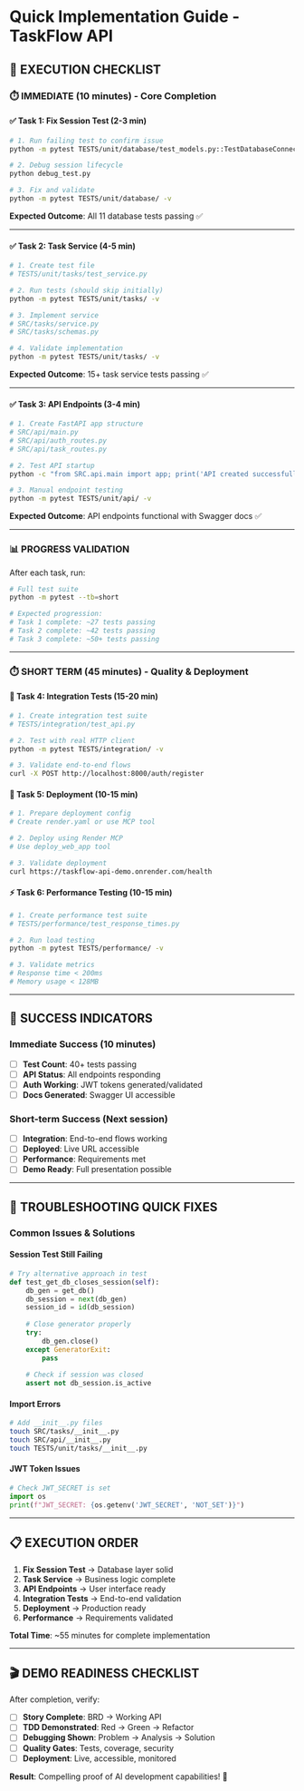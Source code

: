 # Quick Implementation Guide - TaskFlow API

## 🚀 **EXECUTION CHECKLIST**

### **⏱️ IMMEDIATE (10 minutes) - Core Completion**

#### **✅ Task 1: Fix Session Test (2-3 min)**
```bash
# 1. Run failing test to confirm issue
python -m pytest TESTS/unit/database/test_models.py::TestDatabaseConnection::test_get_db_closes_session -v

# 2. Debug session lifecycle
python debug_test.py

# 3. Fix and validate
python -m pytest TESTS/unit/database/ -v
```

**Expected Outcome**: All 11 database tests passing ✅

---

#### **✅ Task 2: Task Service (4-5 min)**
```bash
# 1. Create test file
# TESTS/unit/tasks/test_service.py

# 2. Run tests (should skip initially)
python -m pytest TESTS/unit/tasks/ -v

# 3. Implement service
# SRC/tasks/service.py
# SRC/tasks/schemas.py

# 4. Validate implementation
python -m pytest TESTS/unit/tasks/ -v
```

**Expected Outcome**: 15+ task service tests passing ✅

---

#### **✅ Task 3: API Endpoints (3-4 min)**
```bash
# 1. Create FastAPI app structure
# SRC/api/main.py
# SRC/api/auth_routes.py  
# SRC/api/task_routes.py

# 2. Test API startup
python -c "from SRC.api.main import app; print('API created successfully')"

# 3. Manual endpoint testing
python -m pytest TESTS/unit/api/ -v
```

**Expected Outcome**: API endpoints functional with Swagger docs ✅

---

### **📊 PROGRESS VALIDATION**

After each task, run:
```bash
# Full test suite
python -m pytest --tb=short

# Expected progression:
# Task 1 complete: ~27 tests passing
# Task 2 complete: ~42 tests passing  
# Task 3 complete: ~50+ tests passing
```

---

### **⏱️ SHORT TERM (45 minutes) - Quality & Deployment**

#### **🔄 Task 4: Integration Tests (15-20 min)**
```bash
# 1. Create integration test suite
# TESTS/integration/test_api.py

# 2. Test with real HTTP client
python -m pytest TESTS/integration/ -v

# 3. Validate end-to-end flows
curl -X POST http://localhost:8000/auth/register
```

#### **🚀 Task 5: Deployment (10-15 min)**
```bash
# 1. Prepare deployment config
# Create render.yaml or use MCP tool

# 2. Deploy using Render MCP
# Use deploy_web_app tool

# 3. Validate deployment
curl https://taskflow-api-demo.onrender.com/health
```

#### **⚡ Task 6: Performance Testing (10-15 min)**
```bash
# 1. Create performance test suite
# TESTS/performance/test_response_times.py

# 2. Run load testing
python -m pytest TESTS/performance/ -v

# 3. Validate metrics
# Response time < 200ms
# Memory usage < 128MB
```

---

## 🎯 **SUCCESS INDICATORS**

### **Immediate Success (10 minutes)**
- [ ] **Test Count**: 40+ tests passing
- [ ] **API Status**: All endpoints responding
- [ ] **Auth Working**: JWT tokens generated/validated
- [ ] **Docs Generated**: Swagger UI accessible

### **Short-term Success (Next session)**
- [ ] **Integration**: End-to-end flows working
- [ ] **Deployed**: Live URL accessible
- [ ] **Performance**: Requirements met
- [ ] **Demo Ready**: Full presentation possible

---

## 🔧 **TROUBLESHOOTING QUICK FIXES**

### **Common Issues & Solutions**

#### **Session Test Still Failing**
```python
# Try alternative approach in test
def test_get_db_closes_session(self):
    db_gen = get_db()
    db_session = next(db_gen)
    session_id = id(db_session)
    
    # Close generator properly
    try:
        db_gen.close()
    except GeneratorExit:
        pass
    
    # Check if session was closed
    assert not db_session.is_active
```

#### **Import Errors**
```bash
# Add __init__.py files
touch SRC/tasks/__init__.py
touch SRC/api/__init__.py
touch TESTS/unit/tasks/__init__.py
```

#### **JWT Token Issues**
```python
# Check JWT_SECRET is set
import os
print(f"JWT_SECRET: {os.getenv('JWT_SECRET', 'NOT_SET')}")
```

---

## 📋 **EXECUTION ORDER**

1. **Fix Session Test** → Database layer solid
2. **Task Service** → Business logic complete  
3. **API Endpoints** → User interface ready
4. **Integration Tests** → End-to-end validation
5. **Deployment** → Production ready
6. **Performance** → Requirements validated

**Total Time**: ~55 minutes for complete implementation

---

## 🎬 **DEMO READINESS CHECKLIST**

After completion, verify:
- [ ] **Story Complete**: BRD → Working API
- [ ] **TDD Demonstrated**: Red → Green → Refactor
- [ ] **Debugging Shown**: Problem → Analysis → Solution
- [ ] **Quality Gates**: Tests, coverage, security
- [ ] **Deployment**: Live, accessible, monitored

**Result**: Compelling proof of AI development capabilities! 🚀
